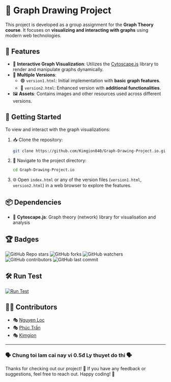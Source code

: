 # 🚀 Graph Drawing Project

This project is developed as a group assignment for the **Graph Theory course**. It focuses on **visualizing and interacting with graphs** using modern web technologies.

## 🌟 Features

- 🎨 **Interactive Graph Visualization**: Utilizes the [Cytoscape.js](https://js.cytoscape.org/) library to render and manipulate graphs dynamically.
- 🔄 **Multiple Versions**:
  - 🟢 `version1.html`: Initial implementation with **basic graph features**.
  - 🔵 `version2.html`: Enhanced version with **additional functionalities**.
- 🖼️ **Assets**: Contains images and other resources used across different versions.

## 🚀 Getting Started

To view and interact with the graph visualizations:

1. 📥 Clone the repository:
   ```bash
   git clone https://github.com/Kimgion840/Graph-Drawing-Project.io.git
   ```
2. 📂 Navigate to the project directory:
   ```bash
   cd Graph-Drawing-Project.io
   ```
3. 🌐 Open `index.html` or any of the version files (`version1.html`, `version2.html`) in a web browser to explore the features.

## 📦 Dependencies

- 🔗 **Cytoscape.js**: Graph theory (network) library for visualisation and analysis 

## 🏆 Badges

![GitHub Repo stars](https://img.shields.io/github/stars/Kimgion840/Graph-Drawing-Project.io?style=social)
![GitHub forks](https://img.shields.io/github/forks/Kimgion840/Graph-Drawing-Project.io?style=social)
![GitHub watchers](https://img.shields.io/github/watchers/Kimgion840/Graph-Drawing-Project.io?style=social)
![GitHub contributors](https://img.shields.io/github/contributors/Kimgion840/Graph-Drawing-Project.io)
![GitHub last commit](https://img.shields.io/github/last-commit/Kimgion840/Graph-Drawing-Project.io)
## 🛠 Run Test

[![Run Test](https://img.shields.io/badge/Run%20Test-Live-blue?style=for-the-badge)](https://kimgion840.github.io/Graph-Drawing-Project.io/)

## 👨‍💻 Contributors

- 🎭 [Nguyen Loc](https://github.com/lexipit3268)
- 🎭 [Phúc Trần](https://github.com/phuctran1501)
- 🎭 [Kimgion](https://github.com/Kimgion840)

---
### 🗣️ Chung toi lam cai nay vi 0.5đ Ly thuyet do thi 🗣️

Thanks for checking out our project! 🎉 If you have any feedback or suggestions, feel free to reach out. Happy coding! 🚀


